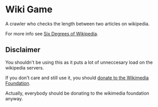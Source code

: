 # Wiki Game 
A crawler who checks the length between two articles on wikipedia.

For more info see [Six Degrees of Wikipedia](http://en.wikipedia.org/wiki/Wikipedia:Six_degrees_of_Wikipedia#Rules).

## Disclaimer
You shouldn't be using this as it puts a lot of unneccesary load on the wikipedia servers.

If you don't care and still use it, you should [donate to the Wikimedia Foundation](https://donate.wikimedia.org/w/index.php?title=Special:FundraiserLandingPage&country=SE&uselang=en&utm_medium=spontaneous&utm_source=fr-redir&utm_campaign=spontaneous).

Actually, everybody should be donating to the wikimedia foundation anyway.

